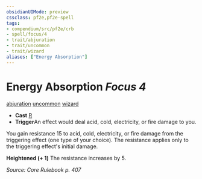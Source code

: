 ```yaml
---
obsidianUIMode: preview
cssclass: pf2e,pf2e-spell
tags:
- compendium/src/pf2e/crb
- spell/focus/4
- trait/abjuration
- trait/uncommon
- trait/wizard
aliases: ["Energy Absorption"]
---
```

# Energy Absorption *Focus 4*   
[abjuration](/rules/traits/abjuration.md)  [uncommon](/rules/traits/uncommon.md)  [wizard](/rules/traits/wizard.md)  

- **Cast** [R](/rules/core-rulebook/chapter-9-playing-the-game.md#Actions "Reaction") 
- **Trigger**An effect would deal acid, cold, electricity, or fire damage to you.

You gain resistance 15 to acid, cold, electricity, or fire damage from the triggering effect (one type of your choice). The resistance applies only to the triggering effect's initial damage.

**Heightened (+ 1)** The resistance increases by 5.

*Source: Core Rulebook p. 407*